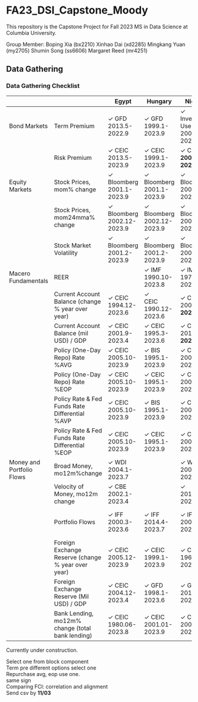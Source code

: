 # FA23_DSI_Capstone_Moody

This repository is the Capstone Project for Fall 2023 MS in Data Science at Columbia University.

Group Member:
Boping Xia (bx2210)
Xinhao Dai (xd2285)
Mingkang Yuan (my2705)
Shumin Song (ss6606)
Margaret Reed (mr4251)

## Data Gathering
### Data Gathering Checklist


|                           |                                                   | Egypt     | Hungary   | Nigeria | Poland | Romania |
|---------------------------|---------------------------------------------------|-----------|-----------|---------|--------|---------|
| Bond Markets              | Term Premium                                      | ✓ GFD</br>2013.5-2022.9 | ✓ GFD</br>1999.1-2023.9 | ✓ Investing</br>Use 2 Yr</br>2008.2-2023.9 | ✓ GFD</br>2003.12-2023.3 | ✓ GFD</br>2008.1-**2022.9** |
|                           | Risk Premium                                      | ✓ CEIC</br>2013.5-2023.9 | ✓ CEIC</br>1999.1-2023.9 | ✓ CEIC</br>**2007.12-2022.9** | ✓ CEIC</br>1999.5-2023.3 | ✓ CEIC</br>2001.12-2023.6 |
| Equity Markets            | Stock Prices, mom% change                         | ✓ Bloomberg</br>2001.1-2023.9 | ✓ Bloomberg</br>2001.1-2023.9 | ✓ Bloomberg</br>2001.2-2023.9| ✓ Bloomberg</br>2001.1-2023.9 | ✓ Bloomberg</br>2003.2-2023.9|
|                           | Stock Prices, mom24mma% change                    | ✓ Bloomberg</br>2002.12-2023.9 | ✓ Bloomberg</br>2002.12-2023.9 | ✓ Bloomberg</br>2003.1-2023.9 | ✓ Bloomberg</br>2002.12-2023.9 | ✓ Bloomberg</br>2005.1-2023.9 |
|                           | Stock Market Volatility                           | ✓ Bloomberg</br>2001.2-2023.9 | ✓ Bloomberg</br>2001.2-2023.9 | ✓ Bloomberg</br>2001.2-2023.9| ✓ Bloomberg</br>2001.2-2023.9 | ✓ Bloomberg</br>2003.3-2023.9 |
| Macero Fundamentals       | REER                                              |  | ✓ IMF</br>1990.10-2023.8 | ✓ IMF</br>1979.12-2023.8 | ✓ IMF</br>1990.10-2023.8 | ✓ IMF</br>1990.10-2023.8 |
|                           | Current Account Balance (change % year over year) | ✓ CEIC</br>1994.12-2023.6 | ✓</br>CEIC 1990.12-2023.6 | ✓ CEIC</br>2009.3-**2022.12** | ✓ CEIC</br>2001.3-2023.6 | ✓ CEIC</br>2003.9-2023.6 |
|                           | Current Account Balance (mil USD) / GDP           | ✓ CEIC</br>2001.9-2023.4 | ✓ CEIC</br> 1995.3-2023.6 | ✓ CEIC </br>2010.3-**2022.12** | ✓ CEIC </br>2022.3-2023.6 | ✓ CEIC </br>2003.9-2023.6 |
|                           | Policy (One-Day Repo) Rate %AVG                   | ✓ CEIC</br>2005.10-2023.9 | ✓ BIS</br>1995.1-2023.9 | ✓ CEIC</br>2006.12-2023.9 | ✓ BIS</br>1995.1-2023.9 | ✓ BIS</br>2003.1-2023.9 |
|                           | Policy (One-Day Repo) Rate %EOP                   | ✓ CEIC</br>2005.10-2023.9 | ✓ CEIC</br>1995.1-2023.9 | ✓ CEIC</br>2006.12-2023.9 | ✓ BIS</br>1995.1-2023.9 | ✓ CEIC</br>2003.1-2023.9 |
|                           | Policy Rate & Fed Funds Rate Differential %AVP    | ✓ CEIC</br>2005.10-2023.9 | ✓ BIS</br>1995.1-2023.9 | ✓ CEIC</br>2006.12-2023.9 | ✓ BIS</br>1995.1-2023.9 | ✓ BIS</br>2003.1-2023.9 |
|                           | Policy Rate & Fed Funds Rate Differential %EOP    | ✓ CEIC</br>2005.10-2023.9 | ✓ CEIC</br>1995.1-2023.9 | ✓ CEIC</br>2006.12-2023.9 | ✓ CEIC</br>1995.1-2023.9 | ✓ CEIC</br>2003.1-2023.9 |
| Money and Portfolio Flows | Broad Money, mo12m%change                         | ✓ WDI</br>2004.1-2023.7 |  | ✓ WDI</br>2001.12-2023.4 | ✓ IMF</br>2004.3-2023.7 | ✓ IMF</br>2001.12-2023.8 |
|                           | Velocity of Money, mo12m change                   | ✓ CBE</br>2002.1-2023.4 |  | ✓ </br>2010.3-2023.4 | ✓ </br>2004.3-2023.6 | ✓ </br>2001.12-2023.6 |
|                           | Portfolio Flows                                   | ✓ IFF</br>2000.3-2023.6 | ✓ IFF</br>2014.4-2023.7| ✓ IFF</br>2005.3-2024.12 | ✓</br>IFF 2000.1-2023.7 | ✓</br>IFF 2005.1-2023.7 |
|                           | Foreign Exchange Reserve (change % year over year)| ✓ CEIC</br>2005.12-2023.9 | ✓ CEIC</br>1999.1-2023.9 | ✓ CEIC</br>1961.1-2023.6 | ✓ CEIC</br>1999.1-2023.9 | ✓ CEIC</br>2006.4-2023.9 |
|                           | Foreign Exchange Reserve (Mil USD) / GDP          | ✓ CEIC</br>2004.12-2023.4 | ✓ GFD</br>1998.1-2023.6 | ✓ GFD</br>2010.3-2023.6 | ✓ GFD</br>2002.3-2023.6 | ✓ GFD</br>2005.4-2023.6 |
|                           | Bank Lending, mo12m% change (total bank lending)  | ✓ CEIC</br>1980.06-2023.8 | ✓ CEIC</br>2001.01-2023.9 | ✓ CEIC</br>2007.01-2023.8 | ✓ CEIC</br>2006.01-2023.8 | ✓ CEIC</br>2006.12-2023.8 |
    




Currently under construction.

Select one from block component</br>
Term pre different options select one</br>
Repurchase avg, eop use one.</br>
same sign</br>
Comparing FCI: correlation and alignment</br>
Send csv by **11/03**
